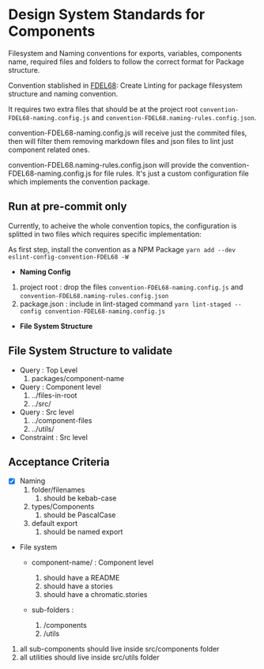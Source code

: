 # Design System Standards for Components

Filesystem and Naming conventions for exports, variables, components name, required files and folders to follow the correct format for Package structure.

Convention stablished in [FDEL68](https://cuponation.atlassian.net/jira/software/c/projects/FDEL/boards/322?modal=detail&selectedIssue=FDEL-68&assignee=6175c9a72097220071fda78e): Create Linting for package filesystem structure and naming convention.

It requires two extra files that should be at the project root `convention-FDEL68-naming.config.js` and `convention-FDEL68.naming-rules.config.json`.

convention-FDEL68-naming.config.js will receive just the commited files, then will filter them removing markdown files and json files to lint just component related ones.

convention-FDEL68.naming-rules.config.json will provide the convention-FDEL68-naming.config.js for file rules. It's just a custom configuration file which implements the convention package.

## Run at pre-commit only

Currently, to acheive the whole convention topics, the configuration is splitted in two files which requires specific implementation:

As first step, install the convention as a NPM Package `yarn add --dev eslint-config-convention-FDEL68 -W`


* **Naming Config**
1. project root : drop the files `convention-FDEL68-naming.config.js` and `convention-FDEL68.naming-rules.config.json`
2. package.json : include in lint-staged command `yarn lint-staged --config convention-FDEL68-naming.config.js`

* **File System Structure**





## File System Structure to validate

* Query : Top Level
    1. packages/component-name
* Query : Component level
    1. ../files-in-root
    2. ../src/
* Query : Src level
    1. ../component-files
    2. ../utils/
* Constraint : Src level







## Acceptance Criteria

* [x] Naming 
    1. folder/filenames
          1. should be kebab-case
    2. types/Components
          1. should be PascalCase
    3. default export
          1. should be named export

* File system
  * component-name/ : Component level
      1. should have a README
      2. should have a stories
      3. should have a chromatic.stories
  
  * sub-folders : 
      1. /components
      2. /utils

1. all sub-components should live inside src/components folder
2. all utilities should live inside src/utils folder









































































